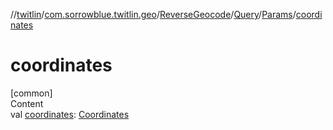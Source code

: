 //[twitlin](../../../../index.md)/[com.sorrowblue.twitlin.geo](../../../index.md)/[ReverseGeocode](../../index.md)/[Query](../index.md)/[Params](index.md)/[coordinates](coordinates.md)



# coordinates  
[common]  
Content  
val [coordinates](coordinates.md): [Coordinates](../../../../com.sorrowblue.twitlin.objects/-coordinates/index.md)  



